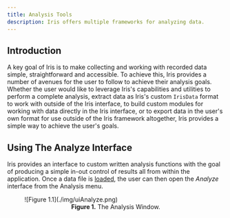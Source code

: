 ```yaml
---
title: Analysis Tools
description: Iris offers multiple frameworks for analyzing data.
---
```


## Introduction
A key goal of Iris is to make collecting and working with recorded data simple,
straightforward and accessible. To achieve this, Iris provides a number of
avenues for the user to follow to achieve their analysis goals. Whether the user
would like to leverage Iris's capabilities and utilities to perform a complete
analysis, extract data as Iris's custom `IrisData` format to work with outside of
the Iris interface, to build custom modules for working with data directly in
the Iris interface, or to export data in the user's own format for use outside
of the Iris framework altogether, Iris provides a simple way to achieve the
user's goals.

## Using The Analyze Interface
Iris provides an interface to custom written analysis functions with the goal of
producing a simple in-out control of results all from within the application.
Once a data file is [loaded](BasicUsage.md), the user can then open the
*Analyze* interface from the Analysis menu.

<figure>
![Figure 1.1](./img/uiAnalyze.png)
<figcaption align="center"><b>Figure 1.</b> The Analysis Window.</figcaption>
</figure>